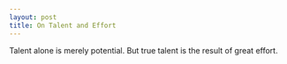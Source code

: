 ```yaml
---
layout: post
title: On Talent and Effort
---
```


Talent alone is merely potential. But true talent is the result of great effort.